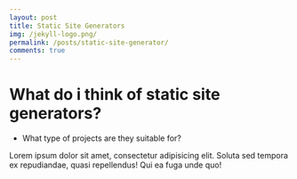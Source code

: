 ```yaml
---
layout: post
title: Static Site Generators
img: /jekyll-logo.png/
permalink: /posts/static-site-generator/
comments: true
---
```


# What do i think of static site generators?

* What type of projects are they suitable for?

Lorem ipsum dolor sit amet, consectetur adipisicing elit. Soluta sed tempora ex repudiandae, quasi repellendus! Qui ea fuga unde quo!